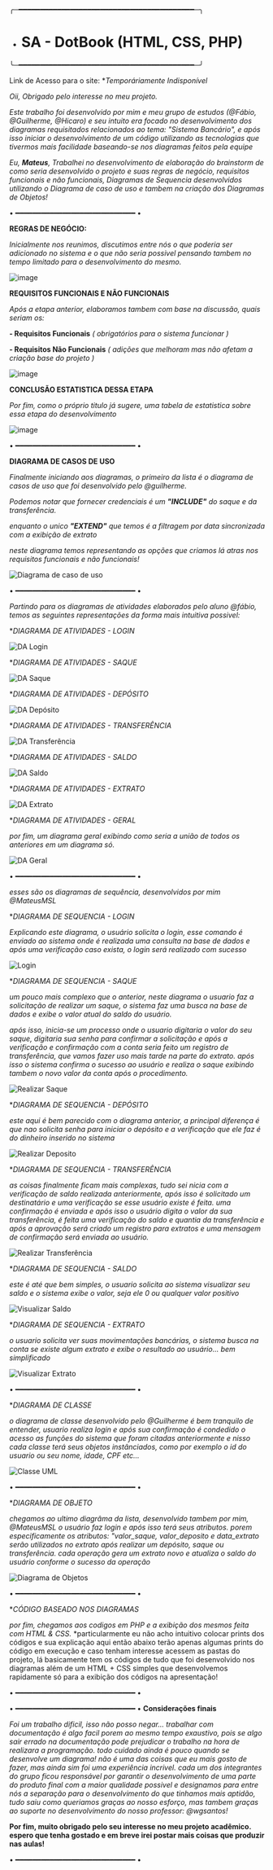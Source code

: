 ╭─━━━━━━━━━━━━━━━━━━━━━━━━━━━━━━━━━━━━━━━━━─╮
- # SA - DotBook (HTML, CSS, PHP)
╰─━━━━━━━━━━━━━━━━━━━━━━━━━━━━━━━━━━━━━━━━━─╯

Link de Acesso para o site: **Temporáriamente Indisponível*

*Oii, Obrigado pelo interesse no meu projeto.*

*Este trabalho foi desenvolvido por mim e meu grupo de estudos (@Fábio, @Guilherme, @Hicaro) e seu intuito era focado no desenvolvimento dos diagramas requisitados relacionados ao tema: *"Sistema Bancário"*, e após isso iniciar o desenvolvimento de um código utilizando as tecnologias que tivermos mais facilidade baseando-se nos diagramas feitos pela equipe*

*Eu, **Mateus**, Trabalhei no desenvolvimento de elaboração do brainstorm de como seria desenvolvido o projeto e suas regras de negócio, requisitos funcionais e não funcionais, Diagramas de Sequencia desenvolvidos utilizando o Diagrama de caso de uso e tambem na criação dos Diagramas de Objetos!*


• ━━━━━━━━━━━━━━━━━━━━━━━━━━━━ •

**REGRAS DE NEGÓCIO:**

*Inicialmente nos reunimos, discutimos entre nós o que poderia ser adicionado no sistema e o que não seria possivel pensando tambem no tempo limitado para o desenvolvimento do mesmo.*

![image](https://user-images.githubusercontent.com/109548196/199116734-efd9f6fc-70b2-4dbc-9aa3-7cf3f52f6aac.png)




**REQUISITOS FUNCIONAIS E NÃO FUNCIONAIS**

*Após a etapa anterior, elaboramos tambem com base na discussão, quais seriam os:*

**- Requisitos Funcionais** *( obrigatórios para o sistema funcionar )*

**- Requisitos Não Funcionais** *( adições que melhoram mas não afetam a criação base do projeto )*

![image](https://user-images.githubusercontent.com/109548196/199117005-1b33eeca-635b-44b3-bbc9-bd0bd607e8af.png)

**CONCLUSÃO ESTATISTICA DESSA ETAPA**

*Por fim, como o próprio titulo já sugere, uma tabela de estatistica sobre essa etapa do desenvolvimento*

![image](https://user-images.githubusercontent.com/109548196/199117184-7dbf8408-64a1-4422-bb77-e49b7d8cc958.png)

• ━━━━━━━━━━━━━━━━━━━━━━━━━━━━ •

**DIAGRAMA DE CASOS DE USO**

*Finalmente iniciando aos diagramas, o primeiro da lista é o diagrama de casos de uso que foi desenvolvido pelo @guilherme.*

*Podemos notar que fornecer credenciais é um **"INCLUDE"** do saque e da transferência.*

*enquanto o unico **"EXTEND"** que temos é a filtragem por data sincronizada com a exibição de extrato*

*neste diagrama temos representando as opções que criamos lá atras nos requisitos funcionais e não funcionais!*

![Diagrama de caso de uso](https://user-images.githubusercontent.com/109548196/199120735-0aa663bb-8fab-48da-b93d-8febcbdb3d37.png)


• ━━━━━━━━━━━━━━━━━━━━━━━━━━━━ •


*Partindo para os diagramas de atividades elaborados pelo aluno @fábio, temos as seguintes representações da forma mais intuitiva possivel:*


**DIAGRAMA DE ATIVIDADES - LOGIN*

![DA Login](https://user-images.githubusercontent.com/109548196/199121503-be91505c-2647-4cf6-a830-8af02482084d.png)



**DIAGRAMA DE ATIVIDADES - SAQUE*

![DA Saque](https://user-images.githubusercontent.com/109548196/199121538-d1bfac0c-0adc-4a10-9c8c-718db194f7a7.png)



**DIAGRAMA DE ATIVIDADES - DEPÓSITO*

![DA Depósito](https://user-images.githubusercontent.com/109548196/199121560-81538734-ede2-4864-ae6a-e6d2ab61a6fa.png)



**DIAGRAMA DE ATIVIDADES - TRANSFERÊNCIA*

![DA Transferência](https://user-images.githubusercontent.com/109548196/199121575-d8042167-fca0-4a53-a2f1-9d0345fd975d.png)



**DIAGRAMA DE ATIVIDADES - SALDO*

![DA Saldo](https://user-images.githubusercontent.com/109548196/199121593-8bdd3f68-91fa-40cd-9850-202515aa12f4.png)



**DIAGRAMA DE ATIVIDADES - EXTRATO*

![DA Extrato](https://user-images.githubusercontent.com/109548196/199121611-8155f1c4-6159-4c0e-ad2f-028cf9e25955.png)



**DIAGRAMA DE ATIVIDADES - GERAL*

*por fim, um diagrama geral exibindo como seria a união de todos os anteriores em um diagrama só.*

![DA Geral](https://user-images.githubusercontent.com/109548196/199121626-e0831494-7988-485d-90c7-80142caf204c.png)



• ━━━━━━━━━━━━━━━━━━━━━━━━━━━━ •

*esses são os diagramas de sequência, desenvolvidos por mim @MateusMSL*





**DIAGRAMA DE SEQUENCIA - LOGIN*

*Explicando este diagrama, o usuário solicita o login, esse comando é enviado ao sistema onde é realizada uma consulta na base de dados e após uma verificação caso exista, o login será realizado com sucesso*



![Login](https://user-images.githubusercontent.com/109548196/199121843-a4ce6cee-dea9-40c8-b4da-299c9ba6eb7a.png)






**DIAGRAMA DE SEQUENCIA - SAQUE*

*um pouco mais complexo que o anterior, neste diagrama o usuario faz a solicitação de realizar um saque, o sistema faz uma busca na base de dados e exibe o valor atual do saldo do usuário.*

*após isso, inicia-se um processo onde o usuario digitaria o valor do seu saque, digitaria sua senha para confirmar a solicitação e após a verificação e confirmação com a conta seria feito um registro de transferência, que vamos fazer uso mais tarde na parte do extrato. após isso o sistema confirma o sucesso ao usuário e realiza o saque exibindo tambem o novo valor da conta após o procedimento.*

![Realizar Saque](https://user-images.githubusercontent.com/109548196/199122117-eaeb50cb-9e99-46e3-9ce1-a2a0f162d973.png)






**DIAGRAMA DE SEQUENCIA - DEPÓSITO*

*este aqui é bem parecido com o diagrama anterior, a principal diferença é que nao solicita senha para iniciar o depósito e a verificação que ele faz é do dinheiro inserido no sistema*



![Realizar Deposito](https://user-images.githubusercontent.com/109548196/199122530-8e96ed3d-9b14-4be9-ac69-b531f767daa9.png)



**DIAGRAMA DE SEQUENCIA - TRANSFERÊNCIA*

*as coisas finalmente ficam mais complexas, tudo sei nicia com a verificação de saldo realizada anteriormente, após isso é solicitado um destinatário e uma verificação se esse usuário existe é feita.*
*uma confirmação é enviada e após isso o usuário digita o valor da sua transferência, é feita uma verificação do saldo e quantia da transferência e após a aprovação será criado um registro para extratos e uma mensagem de confirmação será enviada ao usuário.*

![Realizar Transferência](https://user-images.githubusercontent.com/109548196/199122886-e5b852b5-cb7a-41dc-bdca-00a64c102d0d.png)



**DIAGRAMA DE SEQUENCIA - SALDO*

*este é até que bem simples, o usuario solicita ao sistema visualizar seu saldo e o sistema exibe o valor, seja ele 0 ou qualquer valor positivo*

![Visualizar Saldo](https://user-images.githubusercontent.com/109548196/199123233-1508e8dd-fda8-43d5-a3fd-bf40cc9141d9.png)



**DIAGRAMA DE SEQUENCIA - EXTRATO*

*o usuario solicita ver suas movimentações bancárias, o sistema busca na conta se existe algum extrato e exibe o resultado ao usuário... bem simplificado*

![Visualizar Extrato](https://user-images.githubusercontent.com/109548196/199123256-75e5e7a4-089b-4f94-a227-243d55d91f7b.png)



• ━━━━━━━━━━━━━━━━━━━━━━━━━━━━ •

**DIAGRAMA DE CLASSE*

*o diagrama de classe desenvolvido pelo @Guilherme é bem tranquilo de entender, usuario realiza login e após sua confirmação é condedido o acesso as funções do sistema que foram citadas anteriormente e nisso cada classe terá seus objetos instânciados, como por exemplo o id do usuario ou seu nome, idade, CPF etc...*

![Classe UML](https://user-images.githubusercontent.com/109548196/199123508-bac9ee7d-3122-426c-b697-fe76d15493ed.png)

• ━━━━━━━━━━━━━━━━━━━━━━━━━━━━ •

**DIAGRAMA DE OBJETO*

*chegamos ao ultimo diagrâma da lista, desenvolvido tambem por mim, @MateusMSL*
*o usuário faz login e após isso terá seus atributos. porem especificamente os atributos: "valor_saque, valor_deposito e data_extrato serão utilizados no extrato após realizar um depósito, saque ou transferência.*
*cada operação gera um extrato novo e atualiza o saldo do usuário conforme o sucesso da operação*

![Diagrama de Objetos](https://user-images.githubusercontent.com/109548196/199123759-c428d566-0cde-43f7-8d42-965ba32e2e02.png)





• ━━━━━━━━━━━━━━━━━━━━━━━━━━━━ •

**CÓDIGO BASEADO NOS DIAGRAMAS*

*por fim, chegamos aos codigos em PHP e a exibição dos mesmos feita com HTML & CSS.*
*particularmente eu não acho intuitivo colocar prints dos códigos e sua explicação aqui então abaixo terão apenas algumas prints do código em execução e caso tenham interesse acessem as pastas do projeto, lá basicamente tem os códigos de tudo que foi desenvolvido nos diagramas além de um HTML + CSS simples que desenvolvemos rapidamente só para a exibição dos códigos na apresentação!




• ━━━━━━━━━━━━━━━━━━━━━━━━━━━━ •













• ━━━━━━━━━━━━━━━━━━━━━━━━━━━━ •
**Considerações finais**

*Foi um trabalho dificil, isso não posso negar... trabalhar com documentação é algo facil porem ao mesmo tempo exaustivo, pois se algo sair errado na documentação pode prejudicar o trabalho na hora de realizara a programação.
todo cuidado ainda é pouco quando se desenvolve um diagrama!
não é uma das coisas que eu mais gosto de fazer, mas ainda sim foi uma experiência incrivel.
cada um dos integrantes do grupo ficou responsável por garantir o desenvolvimento de uma parte do produto final com a maior qualidade possivel e designamos para entre nós a separação para o desenvolvimento do que tinhamos mais aptidão, tudo saiu como queriamos graças ao nosso esforço, mas tambem graças ao suporte no desenvolvimento do nosso professor: @wgsantos!*


**Por fim, muito obrigado pelo seu interesse no meu projeto acadêmico. espero que tenha gostado e em breve irei postar mais coisas que produzir nas aulas!**

• ━━━━━━━━━━━━━━━━━━━━━━━━━━━━ •
